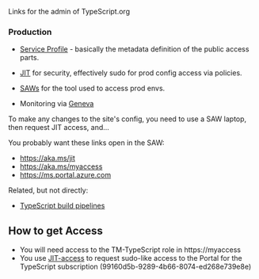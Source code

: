Links for the admin of TypeScript.org

### Production

- [Service Profile](https://servicetree.msftcloudes.com/main.html#/ServiceModel/Service/Profile/db6a995a-f708-4c75-a741-53444c0eff39) - basically the metadata definition of the public access parts.

- [JIT](http://aka.ms/jit/) for security, effectively sudo for prod config access via policies.

- [SAWs](http://aka.ms/sawhelp) for the tool used to access prod envs.

- Monitoring via [Geneva](https://genevamondocs.azurewebsites.net/getting%20started/intro.html)

To make any changes to the site's config, you need to use a SAW laptop, then request JIT access, and...

You probably want these links open in the SAW:

- https://aka.ms/jit
- https://aka.ms/myaccess
- https://ms.portal.azure.com


Related, but not directly:

- [TypeScript build pipelines](https://typescript.visualstudio.com/TypeScript/_build?definitionId=4)


## How to get Access

- You will need access to the TM-TypeScript role in https://myaccess
- You use [JIT-access](https://jitaccess.security.core.windows.net) to request sudo-like access to the Portal for the TypeScript subscription (99160d5b-9289-4b66-8074-ed268e739e8e)
